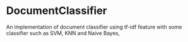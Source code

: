 # DocumentClassifier
An implementation of document classifier using tf-idf feature with some classifier such as SVM, KNN and Naive Bayes, 
